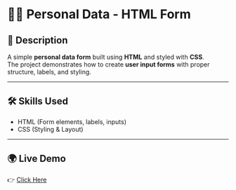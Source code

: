 # 🧑‍💻 Personal Data - HTML Form

## 📖 Description
A simple **personal data form** built using **HTML** and styled with **CSS**.  
The project demonstrates how to create **user input forms** with proper structure, labels, and styling.

---

## 🛠️ Skills Used
- HTML (Form elements, labels, inputs)  
- CSS (Styling & Layout)  

---

## 🌍 Live Demo
👉 [Click Here](https://mohamedsalam5a.github.io/project-html-Css-Bootstrap-Route/Personal%20Data/)


